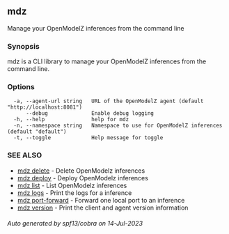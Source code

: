 ## mdz

Manage your OpenModelZ inferences from the command line

### Synopsis

mdz is a CLI library to manage your OpenModelZ inferences from the command line.

### Options

```
  -a, --agent-url string   URL of the OpenModelZ agent (default "http://localhost:8081")
      --debug              Enable debug logging
  -h, --help               help for mdz
  -n, --namespace string   Namespace to use for OpenModelZ inferences (default "default")
  -t, --toggle             Help message for toggle
```

### SEE ALSO

* [mdz delete](mdz_delete.md)	 - Delete OpenModelz inferences
* [mdz deploy](mdz_deploy.md)	 - Deploy OpenModelz inferences
* [mdz list](mdz_list.md)	 - List OpenModelz inferences
* [mdz logs](mdz_logs.md)	 - Print the logs for a inference
* [mdz port-forward](mdz_port-forward.md)	 - Forward one local port to an inference
* [mdz version](mdz_version.md)	 - Print the client and agent version information

###### Auto generated by spf13/cobra on 14-Jul-2023
